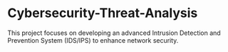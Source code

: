 # Cybersecurity-Threat-Analysis
This project focuses on developing an advanced Intrusion Detection and Prevention System (IDS/IPS) to enhance network security.
